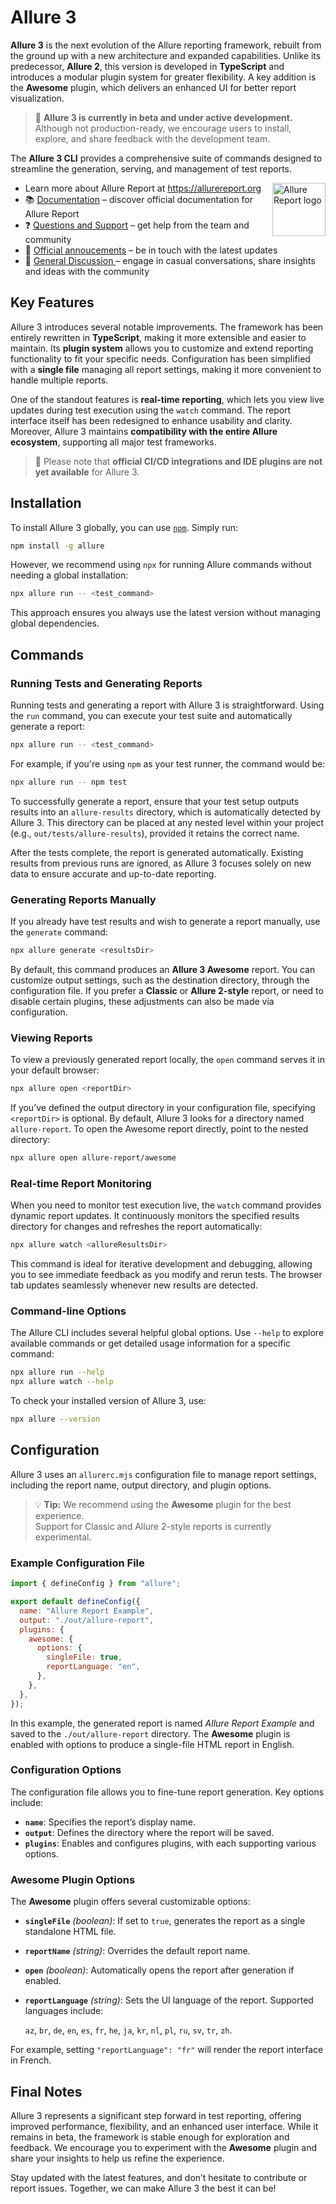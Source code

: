 # Allure 3

**Allure 3** is the next evolution of the Allure reporting framework, rebuilt from the ground up with a new architecture and expanded capabilities. Unlike its predecessor, **Allure 2**, this version is developed in **TypeScript** and introduces a modular plugin system for greater flexibility. A key addition is the **Awesome** plugin, which delivers an enhanced UI for better report visualization.

> 🚧 **Allure 3 is currently in beta and under active development.**  
> Although not production-ready, we encourage users to install, explore, and share feedback with the development team.

The **Allure 3 CLI** provides a comprehensive suite of commands designed to streamline the generation, serving, and management of test reports.

[<img src="https://allurereport.org/public/img/allure-report.svg" height="85px" alt="Allure Report logo" align="right" />](https://allurereport.org "Allure Report")

- Learn more about Allure Report at https://allurereport.org
- 📚 [Documentation](https://allurereport.org/docs/) – discover official documentation for Allure Report
- ❓ [Questions and Support](https://github.com/orgs/allure-framework/discussions/categories/questions-support) – get help from the team and community
- 📢 [Official annoucements](https://github.com/orgs/allure-framework/discussions/categories/announcements) – be in touch with the latest updates
- 💬 [General Discussion ](https://github.com/orgs/allure-framework/discussions/categories/general-discussion) – engage in casual conversations, share insights and ideas with the community

## Key Features

Allure 3 introduces several notable improvements. The framework has been entirely rewritten in **TypeScript**, making it more extensible and easier to maintain. Its **plugin system** allows you to customize and extend reporting functionality to fit your specific needs. Configuration has been simplified with a **single file** managing all report settings, making it more convenient to handle multiple reports.

One of the standout features is **real-time reporting**, which lets you view live updates during test execution using the `watch` command. The report interface itself has been redesigned to enhance usability and clarity. Moreover, Allure 3 maintains **compatibility with the entire Allure ecosystem**, supporting all major test frameworks.

> 🚧 Please note that **official CI/CD integrations and IDE plugins are not yet available** for Allure 3.

## Installation

To install Allure 3 globally, you can use [`npm`](https://docs.npmjs.com/downloading-and-installing-packages-globally). Simply run:

```bash
npm install -g allure
```

However, we recommend using `npx` for running Allure commands without needing a global installation:

```bash
npx allure run -- <test_command>
```

This approach ensures you always use the latest version without managing global dependencies.

## Commands

### Running Tests and Generating Reports

Running tests and generating a report with Allure 3 is straightforward. Using the `run` command, you can execute your test suite and automatically generate a report:

```bash
npx allure run -- <test_command>
```

For example, if you're using `npm` as your test runner, the command would be:

```bash
npx allure run -- npm test
```

To successfully generate a report, ensure that your test setup outputs results into an `allure-results` directory, which is automatically detected by Allure 3. This directory can be placed at any nested level within your project (e.g., `out/tests/allure-results`), provided it retains the correct name.

After the tests complete, the report is generated automatically. Existing results from previous runs are ignored, as Allure 3 focuses solely on new data to ensure accurate and up-to-date reporting.

### Generating Reports Manually

If you already have test results and wish to generate a report manually, use the `generate` command:

```bash
npx allure generate <resultsDir>
```

By default, this command produces an **Allure 3 Awesome** report. You can customize output settings, such as the destination directory, through the configuration file. If you prefer a **Classic** or **Allure 2-style** report, or need to disable certain plugins, these adjustments can also be made via configuration.

### Viewing Reports

To view a previously generated report locally, the `open` command serves it in your default browser:

```bash
npx allure open <reportDir>
```

If you’ve defined the output directory in your configuration file, specifying `<reportDir>` is optional. By default, Allure 3 looks for a directory named `allure-report`. To open the Awesome report directly, point to the nested directory:

```bash
npx allure open allure-report/awesome
```

### Real-time Report Monitoring

When you need to monitor test execution live, the `watch` command provides dynamic report updates. It continuously monitors the specified results directory for changes and refreshes the report automatically:

```bash
npx allure watch <allureResultsDir>
```

This command is ideal for iterative development and debugging, allowing you to see immediate feedback as you modify and rerun tests. The browser tab updates seamlessly whenever new results are detected.

### Command-line Options

The Allure CLI includes several helpful global options. Use `--help` to explore available commands or get detailed usage information for a specific command:

```bash
npx allure run --help
npx allure watch --help
```

To check your installed version of Allure 3, use:

```bash
npx allure --version
```


## Configuration

Allure 3 uses an `allurerc.mjs` configuration file to manage report settings, including the report name, output directory, and plugin options.

> 💡 **Tip:** We recommend using the **Awesome** plugin for the best experience.  
> Support for Classic and Allure 2-style reports is currently experimental.

### Example Configuration File

```js
import { defineConfig } from "allure";

export default defineConfig({
  name: "Allure Report Example",
  output: "./out/allure-report",
  plugins: {
    awesome: {
      options: {
        singleFile: true,
        reportLanguage: "en",
      },
    },
  },
});
```

In this example, the generated report is named *Allure Report Example* and saved to the `./out/allure-report` directory. The **Awesome** plugin is enabled with options to produce a single-file HTML report in English.

### Configuration Options

The configuration file allows you to fine-tune report generation. Key options include:

- **`name`**: Specifies the report’s display name.
- **`output`**: Defines the directory where the report will be saved.
- **`plugins`**: Enables and configures plugins, with each supporting various options.

### Awesome Plugin Options

The **Awesome** plugin offers several customizable options:

- **`singleFile`** *(boolean)*: If set to `true`, generates the report as a single standalone HTML file.
- **`reportName`** *(string)*: Overrides the default report name.
- **`open`** *(boolean)*: Automatically opens the report after generation if enabled.
- **`reportLanguage`** *(string)*: Sets the UI language of the report. Supported languages include:

  `az`, `br`, `de`, `en`, `es`, `fr`, `he`, `ja`, `kr`, `nl`, `pl`, `ru`, `sv`, `tr`, `zh`.

For example, setting `"reportLanguage": "fr"` will render the report interface in French.

## Final Notes

Allure 3 represents a significant step forward in test reporting, offering improved performance, flexibility, and an enhanced user interface. While it remains in beta, the framework is stable enough for exploration and feedback. We encourage you to experiment with the **Awesome** plugin and share your insights to help us refine the experience.

Stay updated with the latest features, and don’t hesitate to contribute or report issues. Together, we can make Allure 3 the best it can be!
